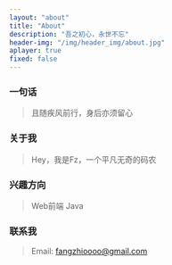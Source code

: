 ```yaml
---
layout: "about"
title: "About"
description: "吾之初心，永世不忘"
header-img: "/img/header_img/about.jpg"
aplayer: true
fixed: false
---
```


### 一句话

> 且随疾风前行，身后亦须留心

### 关于我

> Hey，我是Fz，一个平凡无奇的码农

### 兴趣方向

> Web前端
> Java

<!-- ### 参与社区 -->

### 联系我

> Email: fangzhioooo@gmail.com
